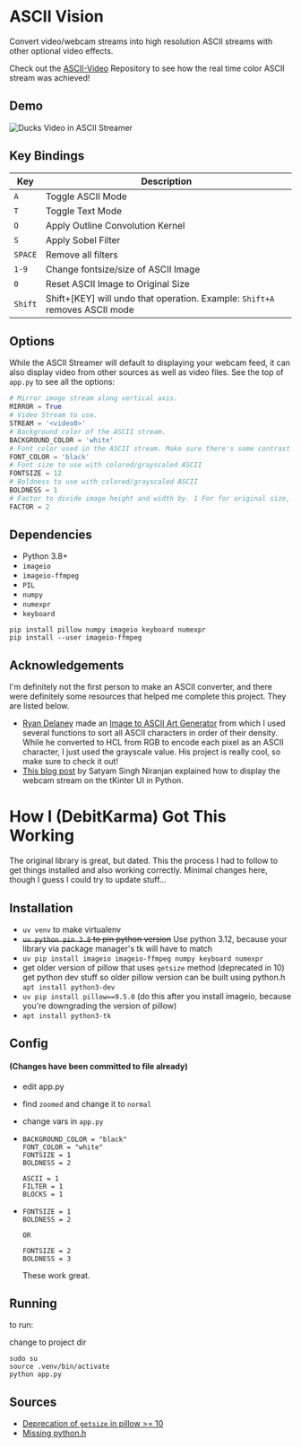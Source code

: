 # ASCII Vision

Convert video/webcam streams into high resolution ASCII streams with other optional video effects.

Check out the [ASCII-Video](https://github.com/AlexEidt/ASCII-Video) Repository to see how the real time color ASCII stream was achieved!

## Demo

<img src="Documentation/ducks.gif" alt="Ducks Video in ASCII Streamer">

## Key Bindings

Key | Description
--- | ---
`A` | Toggle ASCII Mode
`T` | Toggle Text Mode
`O` | Apply Outline Convolution Kernel
`S` | Apply Sobel Filter
`SPACE` | Remove all filters
`1-9` | Change fontsize/size of ASCII Image
`0` | Reset ASCII Image to Original Size
`Shift` | Shift+[KEY] will undo that operation. Example: `Shift+A` removes ASCII mode

## Options

While the ASCII Streamer will default to displaying your webcam feed, it can also display video from other sources as well as video files. See the top of `app.py` to see all the options:

```python
# Mirror image stream along vertical axis.
MIRROR = True
# Video Stream to use.
STREAM = '<video0>'
# Background color of the ASCII stream.
BACKGROUND_COLOR = 'white'
# Font color used in the ASCII stream. Make sure there's some contrast between the two.
FONT_COLOR = 'black'
# Font size to use with colored/grayscaled ASCII
FONTSIZE = 12
# Boldness to use with colored/grayscaled ASCII
BOLDNESS = 1
# Factor to divide image height and width by. 1 For for original size, 2 for half size, etc...
FACTOR = 2
```

## Dependencies

* Python 3.8+
* `imageio`
* `imageio-ffmpeg`
* `PIL`
* `numpy`
* `numexpr`
* `keyboard`

```
pip install pillow numpy imageio keyboard numexpr
pip install --user imageio-ffmpeg
```

## Acknowledgements

I'm definitely not the first person to make an ASCII converter, and there were definitely some resources that helped me complete this project. They are listed below.

* [Ryan Delaney](https://github.com/Vitineth?tab=followers) made an [Image to ASCII Art Generator](https://github.com/Vitineth/ascii-art-generator) from which I used several functions to sort all ASCII characters in order of their density. While he converted to HCL from RGB to encode each pixel as an ASCII character, I just used the grayscale value. His project is really cool, so make sure to check it out!
* [This blog post](https://www.codespeedy.com/video-streaming-in-tkinter-with-python/) by Satyam Singh Niranjan explained how to display the webcam stream on the tKinter UI in Python.

# How I (DebitKarma) Got This Working

The original library is great, but dated. This the process I had to follow to get things installed and also working correctly. Minimal changes here, though I guess I could try to update stuff...

## Installation

  * `uv venv` to make virtualenv
  * ~~`uv python pin 3.8` to pin python version~~ Use python 3.12, because your library via package manager's tk will have to match
  * `uv pip install imageio imageio-ffmpeg numpy keyboard numexpr`
  * get older version of pillow that uses `getsize` method (deprecated in 10)
    get python dev stuff so older pillow version can be built using python.h
    `apt install python3-dev`
  * `uv pip install pillow==9.5.0` (do this after you install imageio, because you're downgrading the version of pillow)
  * `apt install python3-tk`

## Config

#### (Changes have been committed to file already)

  * edit app.py
  * find `zoomed` and change it to `normal`

  * change vars in `app.py`
  * ```
    BACKGROUND_COLOR = "black"
    FONT_COLOR = "white"
    FONTSIZE = 1
    BOLDNESS = 2
    
    ASCII = 1
    FILTER = 1
    BLOCKS = 1
    ```

  * ```
    FONTSIZE = 1
    BOLDNESS = 2

    OR

    FONTSIZE = 2
    BOLDNESS = 3
    ```
    These work great.

## Running

to run:

change to project dir

```
sudo su
source .venv/bin/activate
python app.py
```


## Sources

  * [Deprecation of `getsize` in pillow >= 10](https://github.com/tensorflow/models/issues/11040)
  * [Missing python.h](https://stackoverflow.com/questions/21530577/fatal-error-python-h-no-such-file-or-directory)

